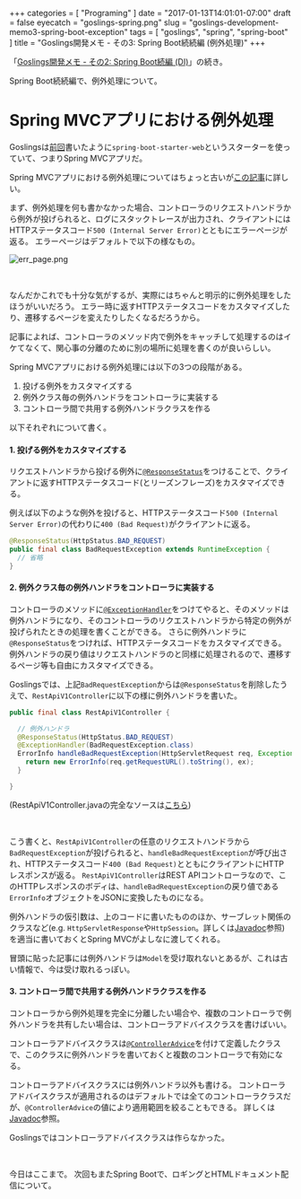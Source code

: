 +++
categories = [ "Programing" ]
date = "2017-01-13T14:01:01-07:00"
draft = false
eyecatch = "goslings-spring.png"
slug = "goslings-development-memo3-spring-boot-exception"
tags = [ "goslings", "spring", "spring-boot" ]
title = "Goslings開発メモ - その3: Spring Boot続続編 (例外処理)"
+++

「[Goslings開発メモ - その2: Spring Boot続編 (DI)](https://www.kaitoy.xyz/2017/01/10/goslings-development-memo2-spring-boot-di/)」の続き。

Spring Boot続続編で、例外処理について。

# Spring MVCアプリにおける例外処理
Goslingsは[前回](https://www.kaitoy.xyz/2016/12/11/goslings-development-memo1-spring-boot/)書いたように`spring-boot-starter-web`というスターターを使っていて、つまりSpring MVCアプリだ。

Spring MVCアプリにおける例外処理についてはちょっと古いが[この記事](https://spring.io/blog/2013/11/01/exception-handling-in-spring-mvc)に詳しい。

まず、例外処理を何も書かなかった場合、コントローラのリクエストハンドラから例外が投げられると、ログにスタックトレースが出力され、クライアントにはHTTPステータスコード`500 (Internal Server Error)`とともにエラーページが返る。
エラーページはデフォルトで以下の様なもの。

![err_page.png](/images/goslings-development-memo3-spring-boot-exception/err_page.png)

<br>

なんだかこれでも十分な気がするが、実際にはちゃんと明示的に例外処理をしたほうがいいだろう。
エラー時に返すHTTPステータスコードをカスタマイズしたり、遷移するページを変えたりしたくなるだろうから。

記事によれば、コントローラのメソッド内で例外をキャッチして処理するのはイケてなくて、関心事の分離のために別の場所に処理を書くのが良いらしい。

Spring MVCアプリにおける例外処理には以下の3つの段階がある。

1. 投げる例外をカスタマイズする
2. 例外クラス毎の例外ハンドラをコントローラに実装する
3. コントローラ間で共用する例外ハンドラクラスを作る

以下それぞれについて書く。

#### 1. 投げる例外をカスタマイズする
リクエストハンドラから投げる例外に[`@ResponseStatus`](http://docs.spring.io/spring-framework/docs/4.3.4.RELEASE/javadoc-api/org/springframework/web/bind/annotation/ResponseStatus.html)をつけることで、クライアントに返すHTTPステータスコード(とリーズンフレーズ)をカスタマイズできる。

例えば以下のような例外を投げると、HTTPステータスコード`500 (Internal Server Error)`の代わりに`400 (Bad Request)`がクライアントに返る。

```java
@ResponseStatus(HttpStatus.BAD_REQUEST)
public final class BadRequestException extends RuntimeException {
  // 省略
}
```

#### 2. 例外クラス毎の例外ハンドラをコントローラに実装する
コントローラのメソッドに[`@ExceptionHandler`](http://docs.spring.io/spring-framework/docs/4.3.4.RELEASE/javadoc-api/org/springframework/web/bind/annotation/ExceptionHandler.html)をつけてやると、そのメソッドは例外ハンドラになり、そのコントローラのリクエストハンドラから特定の例外が投げられたときの処理を書くことができる。
さらに例外ハンドラに`@ResponseStatus`をつければ、HTTPステータスコードをカスタマイズできる。
例外ハンドラの戻り値はリクエストハンドラのと同様に処理されるので、遷移するページ等も自由にカスタマイズできる。

Goslingsでは、上記`BadRequestException`からは`@ResponseStatus`を削除したうえで、`RestApiV1Controller`に以下の様に例外ハンドラを書いた。

```java
public final class RestApiV1Controller {

  // 例外ハンドラ
  @ResponseStatus(HttpStatus.BAD_REQUEST)
  @ExceptionHandler(BadRequestException.class)
  ErrorInfo handleBadRequestException(HttpServletRequest req, Exception ex) {
    return new ErrorInfo(req.getRequestURL().toString(), ex);
  }

}
```

(RestApiV1Controller.javaの完全なソースは[こちら](https://github.com/kaitoy/goslings/blob/dba65bf4ca7ad1dd91b927d623b6ea9a39870b62/goslings-server/src/main/java/com/github/kaitoy/goslings/server/controller/RestApiV1Controller.java))

<br>

こう書くと、`RestApiV1Controller`の任意のリクエストハンドラから`BadRequestException`が投げられると、`handleBadRequestException`が呼び出され、HTTPステータスコード`400 (Bad Request)`とともにクライアントにHTTPレスポンスが返る。
`RestApiV1Controller`はREST APIコントローラなので、このHTTPレスポンスのボディは、`handleBadRequestException`の戻り値である`ErrorInfo`オブジェクトをJSONに変換したものになる。

例外ハンドラの仮引数は、上のコードに書いたもののほか、サーブレット関係のクラスなど(e.g. `HttpServletResponse`や`HttpSession`。詳しくは[Javadoc](http://docs.spring.io/spring-framework/docs/4.3.4.RELEASE/javadoc-api/org/springframework/web/bind/annotation/ExceptionHandler.html)参照)を適当に書いておくとSpring MVCがよしなに渡してくれる。

冒頭に貼った記事には例外ハンドラは`Model`を受け取れないとあるが、これは古い情報で、今は受け取れるっぽい。

#### 3. コントローラ間で共用する例外ハンドラクラスを作る
コントローラから例外処理を完全に分離したい場合や、複数のコントローラで例外ハンドラを共有したい場合は、コントローラアドバイスクラスを書けばいい。

コントローラアドバイスクラスは[`@ControllerAdvice`](http://docs.spring.io/spring-framework/docs/4.3.4.RELEASE/javadoc-api/org/springframework/web/bind/annotation/ControllerAdvice.html)を付けて定義したクラスで、このクラスに例外ハンドラを書いておくと複数のコントローラで有効になる。

コントローラアドバイスクラスには例外ハンドラ以外も書ける。
コントローラアドバイスクラスが適用されるのはデフォルトでは全てのコントローラクラスだが、`@ControllerAdvice`の値により適用範囲を絞ることもできる。
詳しくは[Javadoc](http://docs.spring.io/spring-framework/docs/4.3.4.RELEASE/javadoc-api/org/springframework/web/bind/annotation/ControllerAdvice.html)参照。

Goslingsではコントローラアドバイスクラスは作らなかった。

<br>

今日はここまで。
次回もまたSpring Bootで、ロギングとHTMLドキュメント配信について。
